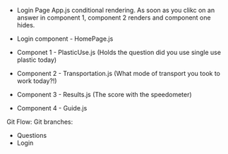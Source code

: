 - Login Page
App.js conditional rendering. As soon as you clikc on an answer in component 1, component 2 renders and component one hides. 

- Login component - HomePage.js
- Componet 1 - PlasticUse.js (Holds the question did you use single use plastic today)
- Component 2 - Transportation.js (What mode of transport you took to work today?!)
- Component 3 - Results.js (The score with the speedometer)
- Component 4 - Guide.js



Git Flow:
Git branches:
- Questions 
- Login 

